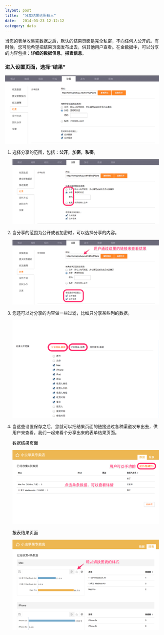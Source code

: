 ```yaml
---
layout: post
title:  "分享结果给所有人"
date:   2014-03-23 12:12:12
category: data
---
```


当您的表单收集完数据之后，默认的结果页面是完全私密，不向任何人公开的。有时候，您可能希望把结果页面发布出去，供其他用户查看。在金数据中，可以分享的内容包括：**详细的数据信息**，**报表信息**。

### 进入设置页面，选择“结果”

![index](/images/share-result-index.png)

1. 选择分享的范围，包括：**公开**，**加密**，**私密**。

   ![scope](/images/share-result-scope.png)
   
2. 当分享的范围为公开或者加密时，可以选择分享的内容。

   ![content](/images/share-result-content.png)
   
3. 您还可以对分享的内容做一些过滤，比如只分享某些列的数据。

    ![filter](/images/share-result-filter.png)
    
4. 当这些设置保存之后，您就可以把结果页面的链接通过各种渠道发布出去，供用户来查看。我们一起来看个分享出来的表单结果页面。
    
    数据结果页面
    
    ![data](/images/share-result-data.png)
    
    报表结果页面
    
    ![report](/images/share-result-report.png)